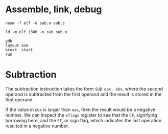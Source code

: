# Assemble, link, debug

```
nasm -f elf -o sub.o sub.s

ld -m elf_i386 -o sub sub.o

gdb
layout asm
break _start
run
```

# Subtraction

The subtraction instruction takes the form `SUB eax, ebx`, where the second operand is subtracted from the first operand and the result is stored in the first operand.

If the value in `ebx` is larger than `eax`, then the result would be a negative number. We can inspect the `eflags` register to see that the `CF`, signifying borrowing here, and the `SF`, or sign flag, which indicates the last operation resulted in a negative number.
